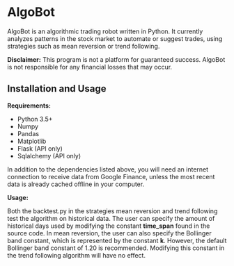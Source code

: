# AlgoBot 

AlgoBot is an algorithmic trading robot written in Python. It currently analyzes patterns in the stock market to automate or suggest trades, using strategies such as mean reversion or trend following. 

**Disclaimer:** This program is not a platform for guaranteed success. AlgoBot is not responsible for any financial losses that may occur.



## Installation and Usage

**Requirements:**

 - Python 3.5+
 - Numpy 
 - Pandas
 - Matplotlib
 - Flask (API only)
 - Sqlalchemy (API only)
 
In addition to the dependencies listed above, you will need an internet connection to receive data from Google Finance, unless the most recent data is already cached offline in your computer.
 
**Usage:**

Both the backtest.py in the strategies mean reversion and trend following test the algorithm on historical data. The user can specify the amount of historical days used by modifying the constant **time_span** found in the source code. In mean reversion, the user can also specify the Bollinger band constant, which is represented by the constant **k**. However, the default Bollinger band constant of 1.20 is recommended. Modifying this constant in the trend following algorithm will have no effect.

